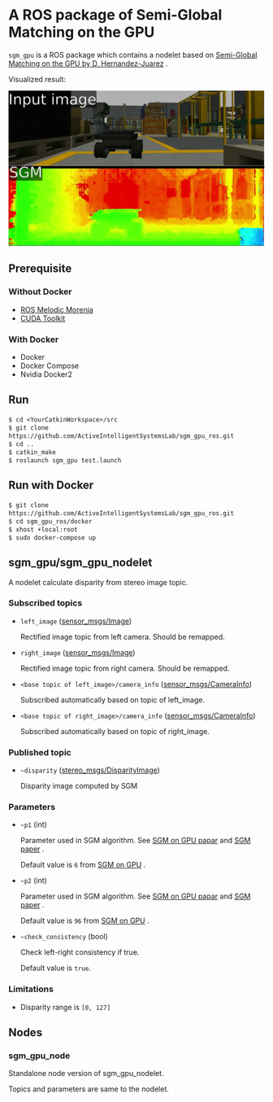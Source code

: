 # A ROS package of Semi-Global Matching on the GPU

`sgm_gpu` is a ROS package which contains a nodelet based on [Semi-Global Matching on the GPU by D. Hernandez-Juarez](https://github.com/dhernandez0/sgm) .

Visualized result:

![Result](images/sgm_sample.png)

## Prerequisite

### Without Docker

- [ROS Melodic Morenia](http://wiki.ros.org/melodic)
- [CUDA Toolkit](https://developer.nvidia.com/cuda-toolkit)

### With Docker

- Docker
- Docker Compose
- Nvidia Docker2

## Run

```
$ cd <YourCatkinWorkspace>/src
$ git clone https://github.com/ActiveIntelligentSystemsLab/sgm_gpu_ros.git
$ cd ..
$ catkin_make
$ roslaunch sgm_gpu test.launch
```

## Run with Docker

```
$ git clone https://github.com/ActiveIntelligentSystemsLab/sgm_gpu_ros.git
$ cd sgm_gpu_ros/docker
$ xhost +local:root
$ sudo docker-compose up
```

## sgm_gpu/sgm_gpu_nodelet

A nodelet calculate disparity from stereo image topic.

### Subscribed topics

- `left_image` ([sensor_msgs/Image](http://docs.ros.org/api/sensor_msgs/html/msg/Image.html))
  
  Rectified image topic from left camera.
  Should be remapped.

- `right_image` ([sensor_msgs/Image](http://docs.ros.org/api/sensor_msgs/html/msg/Image.html))

  Rectified image topic from right camera. Should be remapped.

- `<base topic of left_image>/camera_info` ([sensor_msgs/CameraInfo](http://docs.ros.org/api/sensor_msgs/html/msg/CameraInfo.html))

  Subscribed automatically based on topic of left_image.

- `<base topic of right_image>/camera_info` ([sensor_msgs/CameraInfo](http://docs.ros.org/api/sensor_msgs/html/msg/CameraInfo.html))

  Subscribed automatically based on topic of right_image.

### Published topic

- `~disparity` ([stereo_msgs/DisparityImage](http://docs.ros.org/api/stereo_msgs/html/msg/DisparityImage.html))

  Disparity image computed by SGM

### Parameters

- `~p1` (int)

  Parameter used in SGM algorithm.
  See [SGM on GPU papar](https://www.sciencedirect.com/science/article/pii/S1877050916306561) and [SGM paper](https://ieeexplore.ieee.org/document/4359315) .

  Default value is `6` from [SGM on GPU](https://github.com/dhernandez0/sgm) .

- `~p2` (int) 

  Parameter used in SGM algorithm.
  See [SGM on GPU papar](https://www.sciencedirect.com/science/article/pii/S1877050916306561) and [SGM paper](https://ieeexplore.ieee.org/document/4359315) .

  Default value is `96` from [SGM on GPU](https://github.com/dhernandez0/sgm) .

- `~check_consistency` (bool)

  Check left-right consistency if true.

  Default value is `true`.

### Limitations

- Disparity range is `[0, 127]`

## Nodes 

### sgm_gpu_node

Standalone node version of sgm_gpu_nodelet.

Topics and parameters are same to the nodelet.

